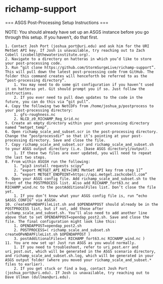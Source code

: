 # richamp-support

=== ASGS Post-Processing Setup Instructions ===

NOTE: You should already have set up an ASGS instance before you go through this setup. If you haven’t, do that first.

    1. Contact Josh Port (joshua_port@uri.edu) and ask him for the URI MetGet API key. If Josh is unavailable, try reaching out to Zach Cobell (zcobell@thewaterinstitute.org).
    2. Navigate to a directory on hatteras in which you’d like to store your post-processing code.
    3. Run “git clone https://github.com/StormSurgeLive/richamp-support”. This will pull down the latest post-processing code from GitHub. The folder this command creates will henceforth be referred to as the “post-processing directory”.
        1. You may need to do some git configuration if you haven’t used it on hatteras yet. Git should prompt you if so. Just follow the instructions.
        2. If you ever need to pull down updates to the code in the future, you can do this via “git pull”.
    4. Copy the following two NetCDFs from /home/joshua_p/postprocess to your post-processing directory:
        1. gfs-roughness.nc
        2. NLCD_z0_RICHAMP_Reg_Grid.nc
    5. Create an empty directory within your post-processing directory named “metget_temp”.
    6. Open richamp_scale_and_subset.scr in the post-processing directory. Change the “postprocessdir” so that it’s pointing at your post-processing directory. Save and close the file.
    7. Copy richamp_scale_and_subset.scr and richamp_scale_and_subset.sh to your ASGS output directory (i.e. [base ASGS directory]/output).
        1. If these two files are ever updated, you will need to repeat the last two steps.
    8. From within ASGSH run the following:
        1. “pip3 install requests scipy”
        2. “export METGET_API_KEY=[URI MetGet API key from step 1]”
        3. “export METGET_ENDPOINT=https://api.metget.zachcobell.com”
    9. Open your ASGS config file. Add richamp_scale_and_subset.sh to the front of the POSTPROCESS list. Also add RICHAMP_fort63.nc and RICHAMP_wind.nc to the postAdditionalFiles list. Don’t close the file yet.
        1. If you don’t know what your ASGS config file is, run “echo $ASGS_CONFIG” via ASGSH.
    10. createOPeNDAPFileList.sh and $OPENDAPPOST should already be in the POSTPROCESS list, but if not, add those after richamp_scale_and_subset.sh. You’ll also need to add another line above that to set OPENDAPPOST=opendap_post2.sh. Save and close the file. The final configuration might look like this:
        1. OPENDAPPOST=opendap_post2.sh
        2. POSTPROCESS=( richamp_scale_and_subset.sh createOPeNDAPFileList.sh $OPENDAPPOST )
        3. postAdditionalFiles=( RICHAMP_fort63.nc RICHAMP_wind.nc )
    11. You are now set up! Just run ASGS as you would normally.
        1. If you need to troubleshoot, refer to uri_post.err and uri_post.out, which will be generated in the ASGS scenario directory, and richamp_scale_and_subset.sh.log, which will be generated in your ASGS output folder (where you moved your richamp_scale_and_subset.* files to earlier).
        2. If you get stuck or find a bug, contact Josh Port (joshua_port@uri.edu). If Josh is unavailable, try reaching out to Dave Ullman (dullman@uri.edu).
